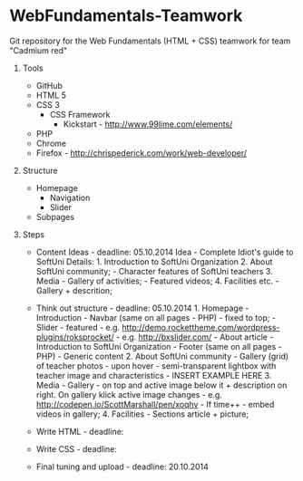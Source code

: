 WebFundamentals-Teamwork
========================

 Git repository for the Web Fundamentals (HTML + CSS) teamwork for team "Cadmium red"
 
1. Tools
	- GitHub
	- HTML 5 
	- CSS 3
		- CSS Framework
			- Kickstart - http://www.99lime.com/elements/
	- PHP
	- Chrome 
	- Firefox - http://chrispederick.com/work/web-developer/

2. Structure
	- Homepage
		- Navigation
		- Slider
	- Subpages

3. Steps
	- Content Ideas - deadline: 05.10.2014
			Idea - Complete Idiot's guide to SoftUni
			Details:
				1. Introduction to SoftUni Organization
				2. About SoftUni community;
					- Character features of SoftUni teachers
				3. Media
					- Gallery of activities;
					- Featured videos;
				4. Facilities etc.
					- Gallery + descrition;
					
	- Think out structure - deadline: 05.10.2014
				1. Homepage - Introduction
					- Navbar (same on all pages - PHP) - fixed to top;
					- Slider - featured - e.g. http://demo.rockettheme.com/wordpress-plugins/roksprocket/
										- e.g. http://bxslider.com/
					- About article - Introduction to SoftUni Organization
					- Footer (same on all pages - PHP) - Generic content
				2. About SoftUni community
					- Gallery (grid) of teacher photos - upon hover - semi-transparent lightbox with teacher image and characteristics - INSERT EXAMPLE HERE
				3. Media - Gallery - on top and active image below it + description on right. On gallery klick active image changes - e.g. http://codepen.io/ScottMarshall/pen/xoqhv
					- If time++ - embed videos in gallery;
				4. Facilities - Sections article + picture;					
 
	- Write HTML - deadline: 
	- Write CSS - deadline: 
	- Final tuning and upload - deadline: 20.10.2014

